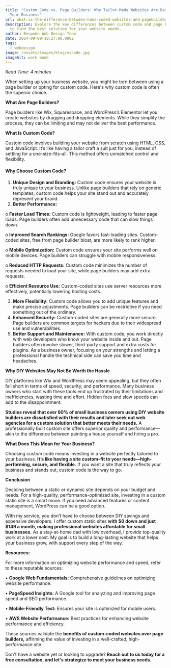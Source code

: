 ```yaml
---
title: "Custom Code vs. Page Builders: Why Tailor-Made Websites Are Better for
  Your Business"
url: what-is-the-difference-between-hand-coded-websites-and-pagebuilders
description: Explore the key differences between custom code and page builders
  to find the best solution for your website needs.
author: Bespoke Web Design Team
date: 2024-09-09T10:27:00.000Z
tags:
  - webdesign
image: /assets/images/blog/vscode.jpg
imageAlt: work mode
---
```

*Read Time: 4 minutes*

When setting up your business website, you might be torn between using a page builder or opting for custom code. Here's why custom code is often the superior choice.

**What Are Page Builders?**

Page builders like Wix, Squarespace, and WordPress’s Elementor let you create websites by dragging and dropping elements. While they simplify the process, they can be limiting and may not deliver the best performance.

**What Is Custom Code?**

Custom code involves building your website from scratch using HTML, CSS, and JavaScript. It’s like having a tailor craft a suit just for you, instead of settling for a one-size-fits-all. This method offers unmatched control and flexibility.

#### **Why Choose Custom Code?**

1. **Unique Design and Branding:** Custom code ensures your website is truly unique to your business. Unlike page builders that rely on generic templates, custom code helps your site stand out and accurately represent your brand.
2. **Better Performance:**

o	**Faster Load Times:** Custom code is lightweight, leading to faster page loads. Page builders often add unnecessary code that can slow things down.

o	**Improved Search Rankings:** Google favors fast-loading sites. Custom-coded sites, free from page builder bloat, are more likely to rank higher.

o	**Mobile Optimization:** Custom code ensures your site performs well on mobile devices. Page builders can struggle with mobile responsiveness.

o	**Reduced HTTP Requests:** Custom code minimizes the number of requests needed to load your site, while page builders may add extra requests.

o	**Efficient Resource Use:** Custom-coded sites use server resources more effectively, potentially lowering hosting costs.

3. **More Flexibility:** Custom code allows you to add unique features and make precise adjustments. Page builders can be restrictive if you need something out of the ordinary.
4. **Enhanced Security:** Custom-coded sites are generally more secure. Page builders are common targets for hackers due to their widespread use and vulnerabilities.
5. **Better Support and Maintenance:** With custom code, you work directly with web developers who know your website inside and out. Page builders often involve slower, third-party support and extra costs for plugins. As a business owner, focusing on your strengths and letting a professional handle the technical side can save you time and headaches.

**Why DIY Websites May Not Be Worth the Hassle**

DIY platforms like Wix and WordPress may seem appealing, but they often fall short in terms of speed, security, and performance. Many business owners who start with these tools end up frustrated by their limitations and inefficiencies, wasting time and effort. Hidden fees and slow speeds can add to the disappointment.

**Studies reveal that over 60% of small business owners using DIY website builders are dissatisfied with their results and later seek out web agencies for a custom solution that better meets their needs.** A professionally built custom site offers superior quality and performance—akin to the difference between painting a house yourself and hiring a pro.

**What Does This Mean for Your Business?**

Choosing custom code means investing in a website perfectly tailored to your business. **It’s like having a site custom-fit to your needs—high-performing, secure, and flexible.** If you want a site that truly reflects your business and stands out, custom code is the way to go.

**Conclusion**

Deciding between a static or dynamic site depends on your budget and needs. For a high-quality, performance-optimized site, investing in a custom static site is a smart move. If you need advanced features or content management, WordPress can be a good option.

With my service, you don’t have to choose between DIY savings and expensive developers. I offer custom static sites **with $0 down and just $149 a month, making professional websites affordable for small businesses.** As a stay-at-home dad with low overhead, I provide top-quality work at a lower cost. My goal is to build a long-lasting website that helps your business grow, with support every step of the way.

**Resources:**

For more information on optimizing website performance and speed, refer to these reputable sources:

•	**Google Web Fundamentals:** Comprehensive guidelines on optimizing website performance.

•	**PageSpeed Insights:** A Google tool for analyzing and improving page speed and SEO performance.

•	**Mobile-Friendly Test:** Ensures your site is optimized for mobile users.

•	**AWS Website Performance:** Best practices for enhancing website performance and efficiency.

These sources validate the **benefits of custom-coded websites over page builders,** affirming the value of investing in a well-crafted, high-performance site. 

Don't have a website yet or looking to upgrade? **Reach out to us today for a free consultation, and let's strategize to meet your business needs.**
